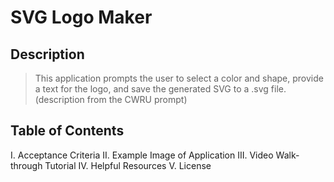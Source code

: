 # SVG Logo Maker

## Description
> This application prompts the user to select a color and shape, provide a text for the logo, and save the generated SVG to a .svg file. <br>
(description from the CWRU prompt)

## Table of Contents
I. Acceptance Criteria
II. Example Image of Application
III. Video Walk-through Tutorial
IV. Helpful Resources
V. License